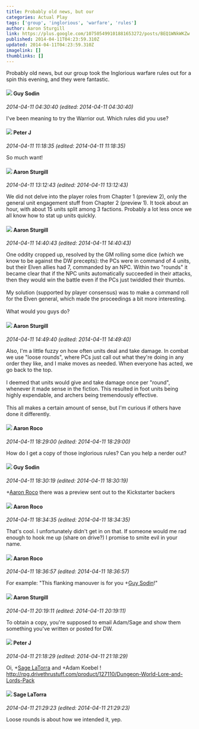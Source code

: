 ```yaml
---
title: Probably old news, but our
categories: Actual Play
tags: ['group', 'inglorious', 'warfare', 'rules']
author: Aaron Sturgill
link: https://plus.google.com/107505499101881653272/posts/BEQ1WNkWKZw
published: 2014-04-11T04:23:59.310Z
updated: 2014-04-11T04:23:59.310Z
imagelink: []
thumblinks: []
---
```


Probably old news, but our group took the Inglorious warfare rules out for a spin this evening, and they were fantastic.
<div id='comment z12fh3141tmvv15dx234f5kxjwuoepreq'>
  <h4><img src='{{site.baseurl}}//images/avatars/108941275253004747705_photo.jpg'> Guy Sodin</h4>
      <p><cite>2014-04-11 04:30:40 (edited: 2014-04-11 04:30:40)</cite></p>
        <p>I&#39;ve been meaning to try the Warrior out.  Which rules did you use?</p>
</div>
        

<div id='comment z12fh3141tmvv15dx234f5kxjwuoepreq'>
  <h4><img src='{{site.baseurl}}//images/avatars/113692337653837882568_photo.jpg'> Peter J</h4>
      <p><cite>2014-04-11 11:18:35 (edited: 2014-04-11 11:18:35)</cite></p>
        <p>So much want!</p>
</div>
        

<div id='comment z12fh3141tmvv15dx234f5kxjwuoepreq'>
  <h4><img src='{{site.baseurl}}//images/avatars/107505499101881653272_photo.jpg'> Aaron Sturgill</h4>
      <p><cite>2014-04-11 13:12:43 (edited: 2014-04-11 13:12:43)</cite></p>
        <p>We did not delve into the player roles from Chapter 1 (preview 2), only the general unit engagement stuff from Chapter 2 (preview 1). It took about an hour, with about 15 units split among 3 factions. Probably a lot less once we all know how to stat up units quickly.</p>
</div>
        

<div id='comment z12fh3141tmvv15dx234f5kxjwuoepreq'>
  <h4><img src='{{site.baseurl}}//images/avatars/107505499101881653272_photo.jpg'> Aaron Sturgill</h4>
      <p><cite>2014-04-11 14:40:43 (edited: 2014-04-11 14:40:43)</cite></p>
        <p>One oddity cropped up, resolved by the GM rolling some dice (which we know to be against the DW precepts): the PCs were in command of 4 units, but their Elven allies had 7, commanded by an NPC. Within two &quot;rounds&quot; it became clear that if the NPC units automatically succeeded in their attacks, then they would win the battle even if the PCs just twiddled their thumbs.<br /><br />My solution (supported by player consensus) was to make a command roll for the Elven general, which made the proceedings a bit more interesting.<br /><br />What would you guys do?</p>
</div>
        

<div id='comment z12fh3141tmvv15dx234f5kxjwuoepreq'>
  <h4><img src='{{site.baseurl}}//images/avatars/107505499101881653272_photo.jpg'> Aaron Sturgill</h4>
      <p><cite>2014-04-11 14:49:40 (edited: 2014-04-11 14:49:40)</cite></p>
        <p>Also, I&#39;m a little fuzzy on how often units deal and take damage. In combat we use &quot;loose rounds&quot;, where PCs just call out what they&#39;re doing in any order they like, and I make moves as needed. When everyone has acted, we go back to the top.<br /><br />I deemed that units would give and take damage once per &quot;round&quot;, whenever it made sense in the fiction. This resulted in foot units being highly expendable, and archers being tremendously effective.<br /><br />This all makes a certain amount of sense, but I&#39;m curious if others have done it differently.</p>
</div>
        

<div id='comment z12fh3141tmvv15dx234f5kxjwuoepreq'>
  <h4><img src='{{site.baseurl}}//images/avatars/118181534853584020431_photo.jpg'> Aaron Roco</h4>
      <p><cite>2014-04-11 18:29:00 (edited: 2014-04-11 18:29:00)</cite></p>
        <p>How do I get a copy of those inglorious rules? Can you help a nerder out?</p>
</div>
        

<div id='comment z12fh3141tmvv15dx234f5kxjwuoepreq'>
  <h4><img src='{{site.baseurl}}//images/avatars/108941275253004747705_photo.jpg'> Guy Sodin</h4>
      <p><cite>2014-04-11 18:30:19 (edited: 2014-04-11 18:30:19)</cite></p>
        <p><span class="proflinkWrapper"><span class="proflinkPrefix">+</span><a class="proflink" href="https://plus.google.com/118181534853584020431" oid="118181534853584020431">Aaron Roco</a></span> there was a preview sent out to the Kickstarter backers</p>
</div>
        

<div id='comment z12fh3141tmvv15dx234f5kxjwuoepreq'>
  <h4><img src='{{site.baseurl}}//images/avatars/118181534853584020431_photo.jpg'> Aaron Roco</h4>
      <p><cite>2014-04-11 18:34:35 (edited: 2014-04-11 18:34:35)</cite></p>
        <p>That&#39;s cool. I unfortunately didn&#39;t get in on that. If someone would me rad enough to hook me up (share on drive?) I promise to smite evil in your name.</p>
</div>
        

<div id='comment z12fh3141tmvv15dx234f5kxjwuoepreq'>
  <h4><img src='{{site.baseurl}}//images/avatars/118181534853584020431_photo.jpg'> Aaron Roco</h4>
      <p><cite>2014-04-11 18:36:57 (edited: 2014-04-11 18:36:57)</cite></p>
        <p>For example: &quot;This flanking manouver is for you <span class="proflinkWrapper"><span class="proflinkPrefix">+</span><a class="proflink" href="https://plus.google.com/108941275253004747705" oid="108941275253004747705">Guy Sodin</a></span>!&quot;</p>
</div>
        

<div id='comment z12fh3141tmvv15dx234f5kxjwuoepreq'>
  <h4><img src='{{site.baseurl}}//images/avatars/107505499101881653272_photo.jpg'> Aaron Sturgill</h4>
      <p><cite>2014-04-11 20:19:11 (edited: 2014-04-11 20:19:11)</cite></p>
        <p>To obtain a copy, you&#39;re supposed to email Adam/Sage and show them something you&#39;ve written or posted for DW.</p>
</div>
        

<div id='comment z12fh3141tmvv15dx234f5kxjwuoepreq'>
  <h4><img src='{{site.baseurl}}//images/avatars/113692337653837882568_photo.jpg'> Peter J</h4>
      <p><cite>2014-04-11 21:18:29 (edited: 2014-04-11 21:18:29)</cite></p>
        <p>Oi, <span class="proflinkWrapper"><span class="proflinkPrefix">+</span><a class="proflink" href="https://plus.google.com/117415966179711277938" oid="117415966179711277938">Sage LaTorra</a></span> and +Adam Koebel !<br /><a href="http://rpg.drivethrustuff.com/product/127110/Dungeon-World-Lore-and-Lords-Pack" class="ot-anchor">http://rpg.drivethrustuff.com/product/127110/Dungeon-World-Lore-and-Lords-Pack</a></p>
</div>
        

<div id='comment z12fh3141tmvv15dx234f5kxjwuoepreq'>
  <h4><img src='{{site.baseurl}}//images/avatars/117415966179711277938_photo.jpg'> Sage LaTorra</h4>
      <p><cite>2014-04-11 21:29:23 (edited: 2014-04-11 21:29:23)</cite></p>
        <p>Loose rounds is about how we intended it, yep.</p>
</div>
        